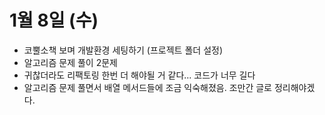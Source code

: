 # 1월 8일 \(수\)

* 코뿔소책 보며 개발환경 세팅하기 \(프로젝트 폴더 설정\)
* 알고리즘 문제 풀이 2문제
* 귀찮더라도 리팩토링 한번 더 해야될 거 같다... 코드가 너무 길다
* 알고리즘 문제 풀면서 배열 메서드들에 조금 익숙해졌음. 조만간 글로 정리해야겠다.


